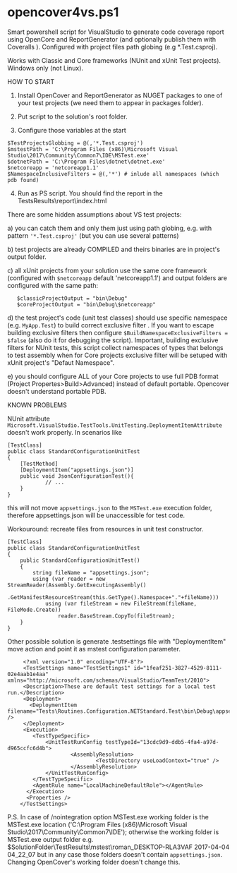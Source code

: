 # opencover4vs.ps1
Smart powershell script for VisualStudio to generate code coverage report using OpenCore and ReportGenerator (and optionally publish them with Coveralls ). Configured with project files path globing (e.g *.Test.csproj). 

Works with Classic and Core frameworks (NUnit and xUnit Test projects). Windows only (not Linux).

HOW TO START
1. Install OpenCover and ReportGenerator as NUGET packages to one of your test projects (we need them to appear in packages folder).

2. Put script to the solution's root folder.

3. Configure those variables at the start
```
$TestProjectsGlobbing = @(,'*.Test.csproj')
$mstestPath = 'C:\Program Files (x86)\Microsoft Visual Studio\2017\Community\Common7\IDE\MSTest.exe' 
$dotnetPath = 'C:\Program Files\dotnet\dotnet.exe'
$netcoreapp = 'netcoreapp1.1'
$NamespaceInclusiveFilters = @(,'*') # inlude all namespaces (which pdb found)
```

4. Run as PS script. You should find the report in the TestsResults\report\index.html 

There are some hidden assumptions about VS test projects:

   a) you can catch them and only them just using path globing, e.g. with pattern `'*.Test.csproj'` (but you can use several patterns)
   
   b) test projects are already COMPILED and theirs binaries are in project's output folder. 
   
   c) all xUnit projects from your solution use the same core framework (configured with `$netcoreapp` default 'netcoreapp1.1') and output folders are configured with the same path:
      
```   
   $classicProjectOutput = "bin\Debug"
   $coreProjectOutput = "bin\Debug\$netcoreapp"
```
   d) the test project's code (unit test classes) should use specific namespace (e.g. `MyApp.Test`) to build correct exclusive filter . If you want to escape building exclusive filters then configure `$BuildNamespaceExclusiveFilters = $false` (also do it for debugging the script). Important,  building exclusive filters for NUnit tests, this script collect namespaces of types that belongs to test assembly when for Core projects exclusive filter will be setuped with xUnit project's "Defaut Namespace".
         
   e) you should configure ALL of your Core projects to use full PDB format (Project Propertes>Build>Advanced) instead of default portable. Opencover doesn't understand portable PDB.

KNOWN PROBLEMS

NUnit attribute `Microsoft.VisualStudio.TestTools.UnitTesting.DeploymentItemAttribute` doesn't work properly. In scenarios like

    [TestClass]
    public class StandardConfigurationUnitTest
    {
        [TestMethod]
        [DeploymentItem("appsettings.json")]
        public void JsonConfigurationTest(){
                // ...    
        }
    }

this will not move `appsettings.json` to the `MSTest.exe` execution folder, therefore appsettings.json will be unaccessible for test code.

Workouround: recreate files from resources in unit test constructor.

    [TestClass]
    public class StandardConfigurationUnitTest
    {
        public StandardConfigurationUnitTest()
        {
            string fileName = "appsettings.json";
            using (var reader = new StreamReader(Assembly.GetExecutingAssembly()
                .GetManifestResourceStream(this.GetType().Namespace+"."+fileName)))
                using (var fileStream = new FileStream(fileName, FileMode.Create))
                    reader.BaseStream.CopyTo(fileStream);
        }
    }


Other possible solution is generate .testsettings file with "DeploymentItem" move action and point it as mstest configuration parameter.

```
	 <?xml version="1.0" encoding="UTF-8"?>
	 <TestSettings name="TestSettings1" id="1feaf251-3827-4529-8111-02e4aab1e4aa" xmlns="http://microsoft.com/schemas/VisualStudio/TeamTest/2010">
	 <Description>These are default test settings for a local test run.</Description>
	 <Deployment>
	   <DeploymentItem filename="Tests\Routines.Configuration.NETStandard.Test\bin\Debug\appsettings.json" />
	 </Deployment>
	 <Execution>
	 	<TestTypeSpecific>
	 		<UnitTestRunConfig testTypeId="13cdc9d9-ddb5-4fa4-a97d-d965ccfc6d4b">
         			<AssemblyResolution>
         					<TestDirectory useLoadContext="true" />
         			</AssemblyResolution>
	 		</UnitTestRunConfig>
	 	</TestTypeSpecific>
	  	<AgentRule name="LocalMachineDefaultRole"></AgentRule>
	  </Execution>
	  <Properties />
	</TestSettings>
```

P.S. In case of /nointegration option MSTest.exe working folder is the MSTest.exe location ('C:\Program Files (x86)\Microsoft Visual Studio\2017\Community\Common7\IDE\'); otherwise the working folder is MSTest.exe output folder e.g. $SolutionFolder\TestResults\mstest\roman_DESKTOP-RLA3VAF 2017-04-04 04_22_07 but in any case those folders doesn't contain `appsettings.json`. Changing OpenCover's working folder doesn't change this.
   
